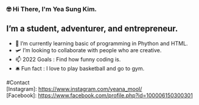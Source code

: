  ### 🤓 Hi There, I'm Yea Sung Kim.
 
 ## I’m a student, adventurer, and entrepreneur. 
- 🐌 I’m currently learning basic of programming in Phython and HTML. 
- 🛩️ I’m looking to collaborate with people who are creative. 
- 📫 2022 Goals : Find how funny coding is. 
- 🛎️ Fun fact : I love to play basketball and go to gym. 


#Contact
<br  />
[Instagram]: https://www.instagram.com/yeana_mool/
<br  />
[Facebook]: https://www.facebook.com/profile.php?id=100006150300301

<!---
yeasung240/yeasung240 is a ✨ special ✨ repository because its `README.md` (this file) appears on your GitHub profile.
You can click the Preview link to take a look at your changes.
--->
